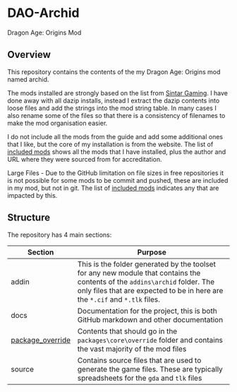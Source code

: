 # DAO-Archid
Dragon Age: Origins Mod

## Overview
This repository contains the contents of the my Dragon Age: Origins mod named archid.

The mods installed are strongly based on the list from [Sintar Gaming](https://www.sinitargaming.com/dao.html).
I have done away with all dazip installs, instead I extract the dazip contents into loose files and add the strings into the mod string table. In many cases I also rename some of the files so that there is a consistency of filenames to make the mod organisation easier.

I do not include all the mods from the guide and add some additional ones that I like, but the core of my installation is from the website. The list of [included mods](docs/included_mods.md) shows all the mods that I have installed, plus the author and URL where they were sourced from for accreditation.

Large Files - Due to the GitHub limitation on file sizes in free repositories it is not possible for some mods to be commit and pushed, these are included in my mod, but not in git. The list of [included mods](docs/included_mods.md) indicates any that are impacted by this.

## Structure
The repository has 4 main sections:

| Section | Purpose |
| --- | --- |
| addin | This is the folder generated by the toolset for any new module that contains the contents of the `addins\archid` folder. The only files that are expected to be in here are the `*.cif` and `*.tlk` files. |
| docs | Documentation for the project, this is both GitHub markdown and other documentation |
| [package_override](docs/package_override.md) | Contents that should go in the `packages\core\override` folder and contains the vast majority of the mod files |
| source | Contains source files that are used to generate the game files. These are typically spreadsheets for the `gda` and `tlk` files |